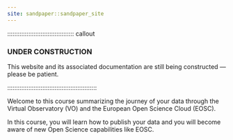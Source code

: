 ```yaml
---
site: sandpaper::sandpaper_site
---
```



:::::::::::::::::::::::::::::::::::::: callout

### UNDER CONSTRUCTION

This website and its associated documentation are still being constructed — please be patient.

:::::::::::::::::::::::::::::::::::::::::::::::::::



Welcome to this course summarizing the journey of your data through the Virtual Observatory (VO) and the European Open Science Cloud (EOSC).

In this course, you will learn how to publish your data and you will become aware of new Open Science capabilities like EOSC.


